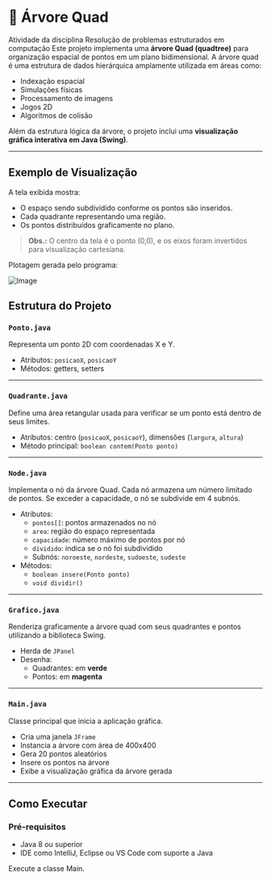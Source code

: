 # 🌳 Árvore Quad
Atividade da disciplina Resolução de problemas estruturados em computação
Este projeto implementa uma **árvore Quad (quadtree)** para organização espacial de pontos em um plano bidimensional. A árvore quad é uma estrutura de dados hierárquica amplamente utilizada em áreas como:

- Indexação espacial
- Simulações físicas
- Processamento de imagens
- Jogos 2D
- Algoritmos de colisão

Além da estrutura lógica da árvore, o projeto inclui uma **visualização gráfica interativa em Java (Swing)**.

---
## Exemplo de Visualização

A tela exibida mostra:
- O espaço sendo subdividido conforme os pontos são inseridos.
- Cada quadrante representando uma região.
- Os pontos distribuídos graficamente no plano.

> **Obs.:** O centro da tela é o ponto (0,0), e os eixos foram invertidos para visualização cartesiana.

Plotagem gerada pelo programa:

![Image](https://github.com/user-attachments/assets/c6c319ba-0872-42cf-af47-5d36bd343a24)


## Estrutura do Projeto

### `Ponto.java`

Representa um ponto 2D com coordenadas X e Y.

- Atributos: `posicaoX`, `posicaoY`
- Métodos: getters, setters

---

### `Quadrante.java`

Define uma área retangular usada para verificar se um ponto está dentro de seus limites.

- Atributos: centro (`posicaoX`, `posicaoY`), dimensões (`largura`, `altura`)
- Método principal: `boolean contem(Ponto ponto)`

---

### `Node.java`

Implementa o nó da árvore Quad. Cada nó armazena um número limitado de pontos. Se exceder a capacidade, o nó se subdivide em 4 subnós.

- Atributos:
  - `pontos[]`: pontos armazenados no nó
  - `area`: região do espaço representada
  - `capacidade`: número máximo de pontos por nó
  - `dividido`: indica se o nó foi subdividido
  - Subnós: `noroeste`, `nordeste`, `sudoeste`, `sudeste`
- Métodos:
  - `boolean insere(Ponto ponto)`
  - `void dividir()`

---

### `Grafico.java`

Renderiza graficamente a árvore quad com seus quadrantes e pontos utilizando a biblioteca Swing.

- Herda de `JPanel`
- Desenha:
  - Quadrantes: em **verde**
  - Pontos: em **magenta**

---

### `Main.java`

Classe principal que inicia a aplicação gráfica.

- Cria uma janela `JFrame`
- Instancia a árvore com área de 400x400
- Gera 20 pontos aleatórios
- Insere os pontos na árvore
- Exibe a visualização gráfica da árvore gerada

---

## Como Executar

### Pré-requisitos

- Java 8 ou superior
- IDE como IntelliJ, Eclipse ou VS Code com suporte a Java

Execute a classe Main.
